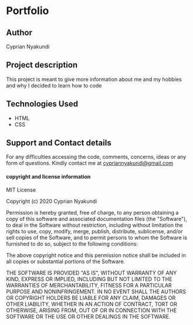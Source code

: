 # Portfolio

## Author
Cyprian Nyakundi

## Project description 

This project is meant to give more information about me and my hobbies and why I decided to learn how to code

## Technologies Used
- HTML
- CSS

## Support and Contact details
For any difficulties accessing the code, comments, concerns, ideas or any form of questions. Kindly contact me at cypriannyakundi@gmail.com

#### copyright and license information

MIT License

Copyright (c) 2020 Cyprian Nyakundi

Permission is hereby granted, free of charge, to any person obtaining a copy of this software and associated documentation files (the "Software"), to deal in the Software without restriction, including without limitation the rights to use, copy, modify, merge, publish, distribute, sublicense, and/or sell copies of the Software, and to permit persons to whom the Software is furnished to do so, subject to the following conditions:

The above copyright notice and this permission notice shall be included in all copies or substantial portions of the Software.

THE SOFTWARE IS PROVIDED "AS IS", WITHOUT WARRANTY OF ANY KIND, EXPRESS OR IMPLIED, INCLUDING BUT NOT LIMITED TO THE WARRANTIES OF MERCHANTABILITY, FITNESS FOR A PARTICULAR PURPOSE AND NONINFRINGEMENT. IN NO EVENT SHALL THE AUTHORS OR COPYRIGHT HOLDERS BE LIABLE FOR ANY CLAIM, DAMAGES OR OTHER LIABILITY, WHETHER IN AN ACTION OF CONTRACT, TORT OR OTHERWISE, ARISING FROM, OUT OF OR IN CONNECTION WITH THE SOFTWARE OR THE USE OR OTHER DEALINGS IN THE SOFTWARE.
